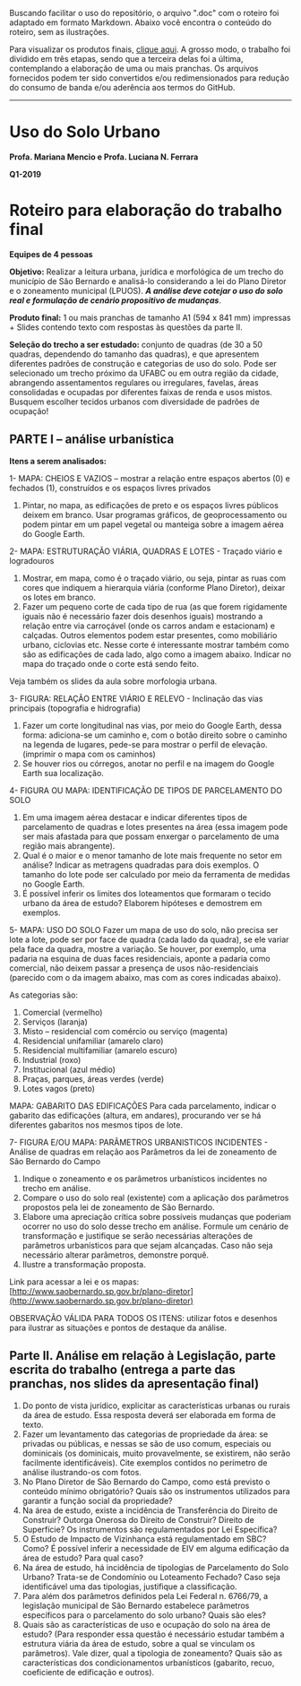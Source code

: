 Buscando facilitar o uso do repositório, o arquivo ".doc" com o roteiro foi adaptado em formato Markdown. Abaixo você encontra o conteúdo do roteiro, sem as ilustrações.

Para visualizar os produtos finais, [clique aqui](https://github.com/caiocco/ufabc-ESHT024/tree/master/gis/produtos). A grosso modo, o trabalho foi dividido em três etapas, sendo que a terceira delas foi a última, contemplando a elaboração de uma ou mais pranchas. Os arquivos fornecidos podem ter sido convertidos e/ou redimensionados para redução do consumo de banda e/ou aderência aos termos do GitHub.

--------

Uso do Solo Urbano
==================

**Profa. Mariana Mencio e Profa. Luciana N. Ferrara**

**Q1-2019**

Roteiro para elaboração do trabalho final
=========================================

**Equipes de 4 pessoas**

**Objetivo:** Realizar a leitura urbana, jurídica e morfológica de um trecho do município de São Bernardo e analisá-lo considerando a lei do Plano Diretor e o zoneamento municipal (LPUOS). ***A análise deve cotejar o uso do solo real e formulação de cenário propositivo de mudanças***.

**Produto final:** 1 ou mais pranchas de tamanho A1 (594 x 841 mm) impressas + Slides contendo texto com respostas às questões da parte II.

**Seleção do trecho a ser estudado:** conjunto de quadras (de 30 a 50 quadras, dependendo do tamanho das quadras), e que apresentem diferentes padrões de construção e categorias de uso do solo. Pode ser selecionado um trecho próximo da UFABC ou em outra região da cidade, abrangendo assentamentos regulares ou irregulares, favelas, áreas consolidadas e ocupadas por diferentes faixas de renda e usos mistos. Busquem escolher tecidos urbanos com diversidade de padrões de ocupação!

PARTE I – análise urbanística
-----------------------------

**Itens a serem analisados:**

1- MAPA: CHEIOS E VAZIOS – mostrar a relação entre espaços abertos (0) e fechados (1), construídos e os espaços livres privados

1. Pintar, no mapa, as edificações de preto e os espaços livres públicos deixem em branco. Usar programas gráficos, de geoprocessamento ou podem pintar em um papel vegetal ou manteiga sobre a imagem aérea do Google Earth.

2- MAPA: ESTRUTURAÇÃO VIÁRIA, QUADRAS E LOTES - Traçado viário e logradouros

1. Mostrar, em mapa, como é o traçado viário, ou seja, pintar as ruas com cores que indiquem a hierarquia viária (conforme Plano Diretor), deixar os lotes em branco.
1. Fazer um pequeno corte de cada tipo de rua (as que forem rigidamente iguais não é necessário fazer dois desenhos iguais) mostrando a relação entre via carroçável (onde os carros andam e estacionam) e calçadas. Outros elementos podem estar presentes, como mobiliário urbano, ciclovias etc. Nesse corte é interessante mostrar também como são as edificações de cada lado, algo como a imagem abaixo. Indicar no mapa do traçado onde o corte está sendo feito.

Veja também os slides da aula sobre morfologia urbana.

3- FIGURA: RELAÇÃO ENTRE VIÁRIO E RELEVO - Inclinação das vias principais (topografia e hidrografia)

1. Fazer um corte longitudinal nas vias, por meio do Google Earth, dessa forma: adiciona-se um caminho e, com o botão direito sobre o caminho na legenda de lugares, pede-se para mostrar o perfil de elevação. (imprimir o mapa com os caminhos)
1. Se houver rios ou córregos, anotar no perfil e na imagem do Google Earth sua localização.

4- FIGURA OU MAPA: IDENTIFICAÇÃO DE TIPOS DE PARCELAMENTO DO SOLO 

1. Em uma imagem aérea destacar e indicar diferentes tipos de parcelamento de quadras e lotes presentes na área (essa imagem pode ser mais afastada para que possam enxergar o parcelamento de uma região mais abrangente). 
1. Qual é o maior e o menor tamanho de lote mais frequente no setor em análise? Indicar as metragens quadradas para dois exemplos. O tamanho do lote pode ser calculado por meio da ferramenta de medidas no Google Earth.
1. É possível inferir os limites dos loteamentos que formaram o tecido urbano da área de estudo? Elaborem hipóteses e demostrem em exemplos.

5- MAPA: USO DO SOLO
Fazer um mapa de uso do solo, não precisa ser lote a lote, pode ser por face de quadra (cada lado da quadra), se ele variar pela face da quadra, mostre a variação. Se houver, por exemplo, uma padaria na esquina de duas faces residenciais, aponte a padaria como comercial, não deixem passar a presença de usos não-residenciais (parecido com o da imagem abaixo, mas com as cores indicadas abaixo).

As categorias são:

1. Comercial (vermelho)
1. Serviços (laranja)
1. Misto – residencial com comércio ou serviço (magenta)
1. Residencial unifamiliar (amarelo claro)
1. Residencial multifamiliar (amarelo escuro)
1. Industrial (roxo)
1. Institucional (azul médio)
1. Praças, parques, áreas verdes (verde)
1. Lotes vagos (preto)

MAPA: GABARITO DAS EDIFICAÇÕES
Para cada parcelamento, indicar o gabarito das edificações (altura, em andares), procurando ver se há diferentes gabaritos nos mesmos tipos de lote.

7- FIGURA E/OU MAPA: PARÂMETROS URBANISTICOS INCIDENTES - Análise de quadras em relação aos Parâmetros da lei de zoneamento de São Bernardo do Campo

1. Indique o zoneamento e os parâmetros urbanísticos incidentes no trecho em análise.
1. Compare o uso do solo real (existente) com a aplicação dos parâmetros propostos pela lei de zoneamento de São Bernardo.
1. Elabore uma apreciação crítica sobre possíveis mudanças que poderiam ocorrer no uso do solo desse trecho em análise. Formule um cenário de transformação e justifique se serão necessárias alterações de parâmetros urbanísticos para que sejam alcançadas. Caso não seja necessário alterar parâmetros, demonstre porquê.
1. Ilustre a transformação proposta.

Link para acessar a lei e os mapas: [http://www.saobernardo.sp.gov.br/plano-diretor](http://www.saobernardo.sp.gov.br/plano-diretor)

OBSERVAÇÃO VÁLIDA PARA TODOS OS ITENS: utilizar fotos e desenhos para ilustrar as situações e pontos de destaque da análise.

Parte II. Análise em relação à Legislação, parte escrita do trabalho (entrega a parte das pranchas, nos slides da apresentação final)
---------------------------------------------------------------------------

1. Do ponto de vista jurídico, explicitar as características urbanas ou rurais da área de estudo. Essa resposta deverá ser elaborada em forma de texto.
1. Fazer um levantamento das categorias de propriedade da área: se privadas ou públicas, e nessas se são de uso comum, especiais ou dominicais (os dominicais, muito provavelmente, se existirem, não serão facilmente identificáveis). Cite exemplos contidos no perímetro de análise ilustrando-os com fotos.
1. No Plano Diretor de São Bernardo do Campo, como está previsto o conteúdo mínimo obrigatório? Quais são os instrumentos utilizados para garantir a função social da propriedade?
1. Na área de estudo, existe a incidência de Transferência do Direito de Construir? Outorga Onerosa do Direito de Construir? Direito de Superfície? Os instrumentos são regulamentados por Lei Específica?
1. O Estudo de Impacto de Vizinhança está regulamentado em SBC? Como? É possível inferir a necessidade de EIV em alguma edificação da área de estudo? Para qual caso?
6. Na área de estudo, há incidência de tipologias de Parcelamento do Solo Urbano? Trata-se de Condomínio ou Loteamento Fechado? Caso seja identificável uma das tipologias, justifique a classificação.
1. Para além dos parâmetros definidos pela Lei Federal n. 6766/79, a legislação municipal de São Bernardo estabelece parâmetros específicos para o parcelamento do solo urbano? Quais são eles?
1. Quais são as características de uso e ocupação do solo na área de estudo? (Para responder essa questão é necessário estudar também a estrutura viária da área de estudo, sobre a qual se vinculam os parâmetros). Vale dizer, qual a tipologia de zoneamento? Quais são as características dos condicionamentos urbanísticos (gabarito, recuo, coeficiente de edificação e outros).

